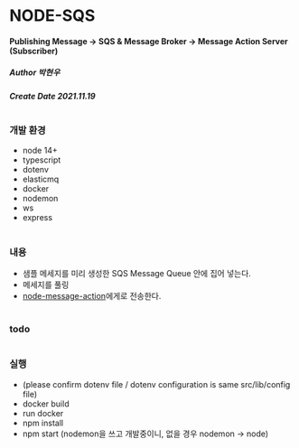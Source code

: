 # NODE-SQS
#### Publishing Message -> SQS & Message Broker -> Message Action Server (Subscriber)
##### Author 박현우
##### Create Date 2021.11.19
#
### 개발 환경
* node 14+
* typescript
* dotenv
* elasticmq
* docker
* nodemon
* ws
* express
#
### 내용
* 샘플 메세지를 미리 생성한 SQS Message Queue 안에 집어 넣는다.
* 메세지를 풀링
* [node-message-action](https://github.com/awakelife93/node-message-action)에게로 전송한다.
#
### todo
#
### 실행
* (please confirm dotenv file / dotenv configuration is same src/lib/config file)
* docker build
* run docker
* npm install
* npm start (nodemon을 쓰고 개발중이니, 없을 경우 nodemon -> node)

